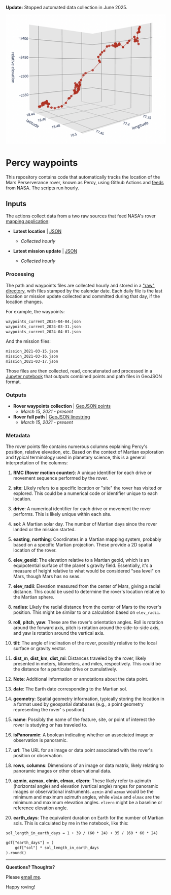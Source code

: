 **Update:** Stopped automated data collection in June 2025.

![relative elevation](visuals/elevation_plot.png)

# Percy waypoints

This repository contains code that automatically tracks the location of the Mars Perserverance rover, known as Percy, using Github Actions and [feeds](https://mars.nasa.gov/maps/location/?mission=M20) from NASA. The scripts run hourly.

## Inputs

The actions collect data from a two raw sources that feed NASA's rover [mapping application](https://mars.nasa.gov/maps/location/?mission=M20): 

- **Latest location** | [JSON](https://mars.nasa.gov/mmgis-maps/M20/Layers/json/M20_waypoints_current.json)
    - *Collected hourly*

- **Latest mission update** | [JSON](https://mars.nasa.gov/maps/location/api/configure/get?mission=M20)
    - *Collected hourly*

### Processing

The path and waypoints files are collected hourly and stored in a ["raw" directory](/data/raw/), with files stamped by the calendar date. Each daily file is the last location or mission update collected and committed during that day, if the location changes. 

For example, the waypoints:

```
waypoints_current_2024-04-04.json
waypoints_current_2024-03-31.json
waypoints_current_2024-04-01.json
```

And the mission files:

```
mission_2021-03-15.json
mission_2021-03-16.json
mission_2021-03-17.json
```

Those files are then collected, read, concatenated and processed in a [Jupyter notebook](/00-combine-daily-waypoints.ipynb) that outputs combined points and path files in GeoJSON format. 

### Outputs

- **Rover waypoints collection** | [GeoJSON points](data/processed/rover_points_full.geojson)
    - *March 15, 2021 - present*
- **Rover full path** | [GeoJSON linestring](data/processed/rover_path_full.geojson)
    - *March 15, 2021 - present*


### Metadata

The rover points file contains numerous columns explaining Percy's position, relative elevation, etc. Based on the context of Martian exploration and typical terminology used in planetary science, this is a general interpretation of the columns:

1. **RMC (Rover motion counter)**: A unique identifier for each drive or movement sequence performed by the rover.

2. **site**: Likely refers to a specific location or "site" the rover has visited or explored. This could be a numerical code or identifier unique to each location.

3. **drive**: A numerical identifier for each drive or movement the rover performs. This is likely unique within each site.

4. **sol**: A Martian solar day. The number of Martian days since the rover landed or the mission started.

5. **easting**, **northing**: Coordinates in a Martian mapping system, probably based on a specific Martian projection. These provide a 2D spatial location of the rover.

6. **elev_geoid**: The elevation relative to a Martian geoid, which is an equipotential surface of the planet's gravity field. Essentially, it's a measure of height relative to what would be considered "sea level" on Mars, though Mars has no seas.

7. **elev_radii**: Elevation measured from the center of Mars, giving a radial distance. This could be used to determine the rover's location relative to the Martian sphere.

8. **radius**: Likely the radial distance from the center of Mars to the rover's position. This might be similar to or a calculation based on `elev_radii`.

9. **roll**, **pitch**, **yaw**: These are the rover's orientation angles. Roll is rotation around the forward axis, pitch is rotation around the side-to-side axis, and yaw is rotation around the vertical axis.

10. **tilt**: The angle of inclination of the rover, possibly relative to the local surface or gravity vector.

11. **dist_m**, **dist_km**, **dist_mi**: Distances traveled by the rover, likely presented in meters, kilometers, and miles, respectively. This could be the distance for a particular drive or cumulatively.

12. **Note**: Additional information or annotations about the data point.

13. **date**: The Earth date corresponding to the Martian sol.

14. **geometry**: Spatial geometry information, typically storing the location in a format used by geospatial databases (e.g., a point geometry representing the rover'
s position).

15. **name**: Possibly the name of the feature, site, or point of interest the rover is studying or has traveled to.

16. **isPanoramic**: A boolean indicating whether an associated image or observation is panoramic.

17. **url**: The URL for an image or data point associated with the rover's position or observation.

18. **rows**, **columns**: Dimensions of an image or data matrix, likely relating to panoramic images or other observational data.

19. **azmin**, **azmax**, **elmin**, **elmax**, **elzero**: These likely refer to azimuth (horizontal angle) and elevation (vertical angle) ranges for panoramic images or observational instruments. `azmin` and `azmax` would be the minimum and maximum azimuth angles, while `elmin` and `elmax` are the minimum and maximum elevation angles. `elzero` might be a baseline or reference elevation angle.

20. **earth_days**: The equivalent duration on Earth for the number of Martian sols. This is calculated by me in the notebook, like this: 

```
sol_length_in_earth_days = 1 + 39 / (60 * 24) + 35 / (60 * 60 * 24)
```

```
gdf["earth_days"] = (
    gdf["sol"] * sol_length_in_earth_days
).round()
```

---

**Questions? Thoughts?** 

Please [email me](mailto:mattstiles@gmail.com). 

Happy roving! 

